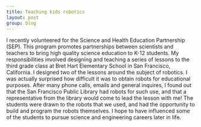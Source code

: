```yaml
---
title: Teaching kids robotics
layout: post
group: blog
---
```

I recently volunteered for the Science and Health Education Partnership (SEP). This program promotes partnerships between scientists and teachers to bring high quality science education to K-12 students. My responsibilities involved designing and teaching a series of lessons to the third grade class at Bret Hart Elementary School in San Francisco, California. I designed two of the lessons around the subject of robotics. I was actually surprised how difficult it was to obtain robots for educational purposes. After many phone calls, emails and general inquires, I found out that the San Francisco Public Library had robots for such use, and that a representative from the library would come to lead the lesson with me! The students were drawn to the robots that we used, and had the opportunity to build and program the robots themselves. I hope to have influenced some of the students to pursue science and engineering careers later in life.
